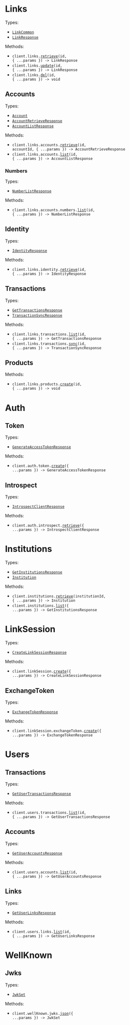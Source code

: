 # Links

Types:

- <code><a href="./src/resources/links/links.ts">LinkCommon</a></code>
- <code><a href="./src/resources/links/links.ts">LinkResponse</a></code>

Methods:

- <code title="get /links/{id}">client.links.<a href="./src/resources/links/links.ts">retrieve</a>(id, { ...params }) -> LinkResponse</code>
- <code title="patch /links/{id}">client.links.<a href="./src/resources/links/links.ts">update</a>(id, { ...params }) -> LinkResponse</code>
- <code title="delete /links/{id}">client.links.<a href="./src/resources/links/links.ts">del</a>(id, { ...params }) -> void</code>

## Accounts

Types:

- <code><a href="./src/resources/links/accounts/accounts.ts">Account</a></code>
- <code><a href="./src/resources/links/accounts/accounts.ts">AccountRetrieveResponse</a></code>
- <code><a href="./src/resources/links/accounts/accounts.ts">AccountListResponse</a></code>

Methods:

- <code title="get /links/{id}/accounts/{account_id}">client.links.accounts.<a href="./src/resources/links/accounts/accounts.ts">retrieve</a>(id, accountId, { ...params }) -> AccountRetrieveResponse</code>
- <code title="get /links/{id}/accounts">client.links.accounts.<a href="./src/resources/links/accounts/accounts.ts">list</a>(id, { ...params }) -> AccountListResponse</code>

### Numbers

Types:

- <code><a href="./src/resources/links/accounts/numbers.ts">NumberListResponse</a></code>

Methods:

- <code title="get /links/{id}/accounts/numbers">client.links.accounts.numbers.<a href="./src/resources/links/accounts/numbers.ts">list</a>(id, { ...params }) -> NumberListResponse</code>

## Identity

Types:

- <code><a href="./src/resources/links/identity.ts">IdentityResponse</a></code>

Methods:

- <code title="get /links/{id}/identity">client.links.identity.<a href="./src/resources/links/identity.ts">retrieve</a>(id, { ...params }) -> IdentityResponse</code>

## Transactions

Types:

- <code><a href="./src/resources/links/transactions.ts">GetTransactionsResponse</a></code>
- <code><a href="./src/resources/links/transactions.ts">TransactionSyncResponse</a></code>

Methods:

- <code title="get /links/{id}/transactions">client.links.transactions.<a href="./src/resources/links/transactions.ts">list</a>(id, { ...params }) -> GetTransactionsResponse</code>
- <code title="get /links/{id}/transactions/sync">client.links.transactions.<a href="./src/resources/links/transactions.ts">sync</a>(id, { ...params }) -> TransactionSyncResponse</code>

## Products

Methods:

- <code title="post /links/{id}/products">client.links.products.<a href="./src/resources/links/products.ts">create</a>(id, { ...params }) -> void</code>

# Auth

## Token

Types:

- <code><a href="./src/resources/auth/token.ts">GenerateAccessTokenResponse</a></code>

Methods:

- <code title="post /auth/token">client.auth.token.<a href="./src/resources/auth/token.ts">create</a>({ ...params }) -> GenerateAccessTokenResponse</code>

## Introspect

Types:

- <code><a href="./src/resources/auth/introspect.ts">IntrospectClientResponse</a></code>

Methods:

- <code title="get /auth/introspect">client.auth.introspect.<a href="./src/resources/auth/introspect.ts">retrieve</a>({ ...params }) -> IntrospectClientResponse</code>

# Institutions

Types:

- <code><a href="./src/resources/institutions.ts">GetInstitutionsResponse</a></code>
- <code><a href="./src/resources/institutions.ts">Institution</a></code>

Methods:

- <code title="get /institutions/{institution_id}">client.institutions.<a href="./src/resources/institutions.ts">retrieve</a>(institutionId, { ...params }) -> Institution</code>
- <code title="get /institutions">client.institutions.<a href="./src/resources/institutions.ts">list</a>({ ...params }) -> GetInstitutionsResponse</code>

# LinkSession

Types:

- <code><a href="./src/resources/link-session/link-session.ts">CreateLinkSessionResponse</a></code>

Methods:

- <code title="post /link-session">client.linkSession.<a href="./src/resources/link-session/link-session.ts">create</a>({ ...params }) -> CreateLinkSessionResponse</code>

## ExchangeToken

Types:

- <code><a href="./src/resources/link-session/exchange-token.ts">ExchangeTokenResponse</a></code>

Methods:

- <code title="post /link-session/exchange-token">client.linkSession.exchangeToken.<a href="./src/resources/link-session/exchange-token.ts">create</a>({ ...params }) -> ExchangeTokenResponse</code>

# Users

## Transactions

Types:

- <code><a href="./src/resources/users/transactions.ts">GetUserTransactionsResponse</a></code>

Methods:

- <code title="get /users/{id}/transactions">client.users.transactions.<a href="./src/resources/users/transactions.ts">list</a>(id, { ...params }) -> GetUserTransactionsResponse</code>

## Accounts

Types:

- <code><a href="./src/resources/users/accounts.ts">GetUserAccountsResponse</a></code>

Methods:

- <code title="get /users/{id}/accounts">client.users.accounts.<a href="./src/resources/users/accounts.ts">list</a>(id, { ...params }) -> GetUserAccountsResponse</code>

## Links

Types:

- <code><a href="./src/resources/users/links.ts">GetUserLinksResponse</a></code>

Methods:

- <code title="get /users/{id}/links">client.users.links.<a href="./src/resources/users/links.ts">list</a>(id, { ...params }) -> GetUserLinksResponse</code>

# WellKnown

## Jwks

Types:

- <code><a href="./src/resources/well-known/jwks.ts">JwkSet</a></code>

Methods:

- <code title="get /.well-known/jwks.json">client.wellKnown.jwks.<a href="./src/resources/well-known/jwks.ts">json</a>({ ...params }) -> JwkSet</code>
